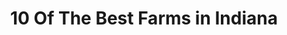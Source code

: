---
layout: ampstory
title: 10 Of The Best Farms in Indiana
cover:
   title: 10 Of The Best Farms in Indiana
   subtitle: Open Directory Project
   background: ../assets/images/farms/cover.jpg

pages: 
 - layout: thirds
   top: <h1>#1 Fair Oaks Farms</h1>
   bottom: "<p>What a great place to visit.</p>"
   background: ../assets/images/farms/A.jpg
   backgroundblur: true   
 - layout: thirds
   top: <h1>#2 Waterman’s Family Farm</h1>
   bottom: "<p>We go here every year as a family. The pricing is reasonable.</p>"
   background: ../assets/images/farms/B.jpg
   backgroundblur: true  
 - layout: thirds
   top: <h1>#3 Cornucopia Farm</h1>
   bottom: "<p>Great family fun!.</p>"
   background: ../assets/images/farms/C.jpg
   backgroundblur: true
 - layout: thirds
   top: <h1>#4 Kelsay Farms LLC</h1>
   bottom: "<p>Great time, we were traveling through and stopped to burn some energy.</p>"
   background: ../assets/images/farms/D.jpg
   backgroundblur: true  
 - layout: thirds
   top: <h1>#5 Indiana Dunes National Park Chellberg Farm</h1>
   bottom: "<p>Pretty trees! And there are a few cows, chickens and pigs.</p>"
   background: ../assets/images/farms/E.jpg
   backgroundblur: true  
 - layout: thirds
   top: <h1>#6 Farm LIFE Lanesville Indiana Family Entertainment</h1>
   bottom: "<p>1565 St Johns Church Rd NE, Lanesville, IN 47136, United States|3.9(85).</p>"
   background: ../assets/images/farms/F.jpg
   backgroundblur: true  
 - layout: thirds
   top: <h1>#7 WonderTree</h1>
   bottom: "<p>2280 South, US-421, Zionsville, IN 46077, United States|5(64).</p>"
   background: ../assets/images/farms/G.jpg
   backgroundblur: true 
 - layout: thirds
   top: <h1>#8 Montrose Farms</h1>
   bottom: "<p>3750 N County Rd 950 E, Brownsburg, IN 46112, United States|4.3(52).</p>"
   background: ../assets/images/farms/H.jpg
   backgroundblur: true 
 - layout: thirds
   top: <h1>#9 Heavenly Acres Farm</h1>
   bottom: "<p>8241 IN-32, Thorntown, IN 46071, United States|5(16).</p>"
   background: ../assets/images/farms/I.jpg
   backgroundblur: true 
 - layout: thirds
   top: <h1>#10 Weston Family Farm</h1>
   bottom: "<p>1581 N 1100 E, Sheridan, IN 46069, United States|4.9(13).</p>"
   background: ../assets/images/farms/J.jpg
   backgroundblur: true   
 - layout: thirds
   middle: Continue reading...
   cta:
      link: https://www.knot35.com/toplist/10-of-the-best-farms-in-indiana/
      text: 10 Of The Best Farms in Indiana
      
---